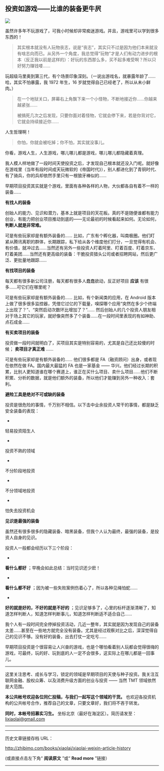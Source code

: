 ## 投资如游戏——比谁的装备更牛屄
 ![](http://mmbiz.qpic.cn/mmbiz/BDcu2rMySicr8d7iaMmqAJ3mNADb0mdcLnZ5LFUxddAL2Qnnicj1IQcnpEl6wYK1cSE4rK5co1HD6PbATm9IiaHwnw/640?wx_fmt=jpeg&wxfrom=5)
<head><meta http-equiv="Content-Type" content="text/html; charset=utf-8"></head>
虽然许多年不玩游戏了，可我小时候却非常痴迷游戏。并且，游戏里可以学到很多东西的！

> 其实根本就没有人玩物丧志，说是“丧志”，其实只不过是因为他们本来就没有啥志向而已。从另外一个角度，我总觉得“玩物”才是人们有动力进步的根本（反正我以前是这样的）：好玩的东西那么多，买不起多难受啊？所以只好努力赚钱喽……

玩超级马里奥到第三代，有个场景印象深刻。（一说出游戏名，就暴露年龄了……哈，其实不怕暴露，我 1972 年生，16 岁就觉得自己已经老了，所以从未小鲜肉。）

> 在一个地狱关口，屏幕右上角飘下来一个小怪物，不断地接近你……你越来越紧张……
> 
> 被搞死几次之后发现，只要你面对着怪物，它就会停下来，若是你背对它，它就会持续接近你……

人生哲理啊！



> 你怕，你就会被吃掉；你不怕，其实就没事儿。

你看，游戏人生，人生游戏，哪儿哪儿都是游戏，哪儿哪儿都隐藏着真理。

我人模人样地做了一段时间天使投资之后，才发现自己根本就还没入门呢。就好像在游戏里（当年有段时间成天玩微软的《帝国时代》），别人都进化到了青铜时代、有了骑兵，你的兵却依然手里只有一根狼牙棒似的……

早期项目投资其实就是个游戏，里面有各种各样的人物，大伙都各自有着不一样的装备……

**有找人的装备**

创始人的能力、见识和潜力，基本上就是项目的天花板。真的不是随便谁都有能力创业，有能力把创业项目推动到底的——无论最初的时候看起来如何。无论如何， **判断人就是非常难。**

可是有些玩家却是有额外装备的…… 比如，广东有个孵化器，叫南极圈。他们盯紧从腾讯离职的群体，长期跟踪，私下给从各个维度他们打分，一旦觉得有机会、有价值，就冲过去……当然还有另外一些投资人盯着阿里、盯着百度、盯着京东、盯着美团……当然还有更高级的装备：干脆投资猎头公司或者招聘网站，然后更广泛、更批量地跟踪……

**有找项目的装备**

每天都有很多新公司注册，每天都有很多人蠢蠢欲动，反正好项目 **应该** 有很多……可它们在哪里呢？

可是有些玩家却是有额外装备的…… 比如，有个新闻类的应用，在 Android 版本上做了很多很多监控器，凭借它过亿的下载量，嗅探哪个应用“突然在多少个终端上出现了？”、“突然启动次数环比增加了？”…… 然后创始人的几个投资人朋友相对于场上其它的玩家，就好像突然多了个装备……在一段时间里表现的有如神助、点石成金……

**有买卖项目的装备**

投资做一段时间就明白了，买项目其实是特别容易的，尤其是自己还比较傻的时候； **卖项目才真正难** ……

可是有些玩家却是有额外装备的…… 他们很多都是 FA（融资顾问）出身，或者现在依然在做 FA。国内最大最猛的 FA 也是一家基金 —— 华兴。他们经过长期的积累，比别人更知道谁在哪个赛道上，谁正在买什么项目、卖什么项目……他们不断积累、分析的数据，就是他们额外的装备，所以他们才能赚到另外一种收入：套利。

**避险工具是绝对不可或缺的装备**

投资是很危险的事情，千万别不相信。以下击中业余投资人常干的事情，都是缺乏安全装备的表现：

- 

轻易投资陌生人

- 

投资不熟的领域

- 

不分阶段地投资

- 

不分领域地投资

- 

怕失去投资机会

**见识是最强的装备**

虽然还有很多很多的隐藏装备、暗黑装备，但我个人认为最终，最强的装备，是投资人自身的见识。

投资人一般都会经历以下三个阶段：

- 

**看什么都好** ；早晚会如此总结：当时见识还少麽！

- 

**看什么都不好** ；因为被一些失败案例伤着心了，所以各种见绳怕蛇……

- 

**好的就是好的，不好的就是不好的** ；见识足够多了，心里的标杆逐渐清晰了，知道怎样判断人，知道怎样判断事儿，知道怎样判断适不适合自己……

我个人有一段时间完全停掉投资活动，几近一整年，其实就是因为发现自己的装备太差……甚至在一些地方就完全没有装备。尤其是经过观察对比之后，深深觉得自己的见识不够。没有好的装备，出去打仗一定吃亏……

早期项目投资是个很容易让人兴奋的游戏，也是个哪怕看着别人玩都会觉得很嗨的游戏，可最终，玩的好、玩到底的人一定不会很多，这实际上在哪儿都是一回事儿。

* * *

这里关注思考、成长与学习，锁定的领域是早期项目的天使与种子投资。我关注互联网金融、股权众筹、以及消费升级方面的创业与投资 —— 当然 TMT 领域依然是大范围。

**本公共帐号欢迎各位同仁投稿，与我们一起写这个领域的干货。** 也欢迎各投资机构的公共帐号合作，推荐自己的文章，只要文章好，我们将不吝于转发。

**同时，本帐号招募实习生。** 坐标北京（最好在海淀区）。简历请发至：lixiaolai@gmail.com



* * *



* * *

历史文章链接存档 URL：

http://zhibimo.com/books/xiaolai/xiaolai-weixin-article-history

(或直接点击左下角“ **阅读原文** ”或“ **Read more** ”链接）

* * *

